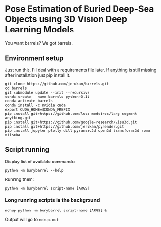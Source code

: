 # Pose Estimation of Buried Deep-Sea Objects using 3D Vision Deep Learning Models

You want barrels? We got barrels.

## Environment setup

Just run this, I'll deal with a requirements file later. If anything is still missing after
installation just pip install it.

```shell
git clone https://github.com/jerukan/barrels.git
cd barrels
git submodule update --init --recursive
conda create --name barrels python=3.11
conda activate barrels
conda install -c nvidia cuda
export CUDA_HOME=$CONDA_PREFIX
pip install git+https://github.com/luca-medeiros/lang-segment-anything.git
pip install git+https://github.com/google-research/visu3d.git
pip install git+https://github.com/jerukan/pyrender.git
pip install jupyter plotly dill pyransac3d open3d transforms3d roma mitsuba
```

## Script running

Display list of available commands:

```shell
python -m burybarrel --help
```

Running them:

```shell
python -m burybarrel script-name [ARGS]
```

### Long running scripts in the background

```shell
nohup python -m burybarrel script-name [ARGS] &
```

Output will go to `nohup.out`.
